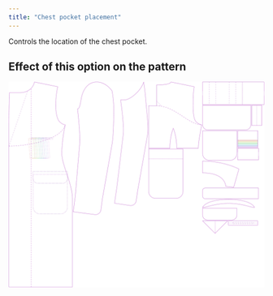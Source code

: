 ```yaml
---
title: "Chest pocket placement"
---
```


Controls the location of the chest pocket.

## Effect of this option on the pattern

![This image shows the effect of this option by superimposing several variants that have a different value for this option](carlton_chestpocketplacement_sample.svg "Effect of this option on the pattern")
